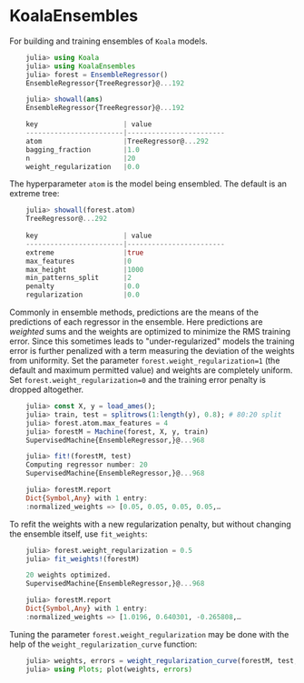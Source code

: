 # KoalaEnsembles

For building and training ensembles of `Koala` models.

````julia
    julia> using Koala
	julia> using KoalaEnsembles
	julia> forest = EnsembleRegressor()
	EnsembleRegressor{TreeRegressor}@...192

	julia> showall(ans)
	EnsembleRegressor{TreeRegressor}@...192

	key                     | value
	------------------------|------------------------
	atom                    |TreeRegressor@...292
	bagging_fraction        |1.0
	n                       |20
	weight_regularization   |0.0
````

The hyperparameter `atom` is the model being ensembled. The default is an extreme tree:

````julia
	julia> showall(forest.atom)
	TreeRegressor@...292
	
	key                     | value
	------------------------|------------------------
	extreme                 |true
	max_features            |0
	max_height              |1000
	min_patterns_split      |2
	penalty                 |0.0
	regularization          |0.0
````

Commonly in ensemble methods, predictions are the means of the
predictions of each regressor in the ensemble. Here predictions are
*weighted* sums and the weights are optimized to minimize the RMS
training error. Since this sometimes leads to "under-regularized"
models the training error is further penalized with a term measuring
the deviation of the weights from uniformity. Set the parameter
`forest.weight_regularization=1` (the default and maximum permitted
value) and weights are completely uniform. Set
`forest.weight_regularization=0` and the training error penalty is
dropped altogether.

````julia 
    julia> const X, y = load_ames(); 
    julia> train, test = splitrows(1:length(y), 0.8); # 80:20 split 
	julia> forest.atom.max_features = 4
    julia> forestM = Machine(forest, X, y, train)
    SupervisedMachine{EnsembleRegressor,}@...968

	julia> fit!(forestM, test)
	Computing regressor number: 20    
	SupervisedMachine{EnsembleRegressor,}@...968

    julia> forestM.report
	Dict{Symbol,Any} with 1 entry:
    :normalized_weights => [0.05, 0.05, 0.05, 0.05,…
````

To refit the weights with a new regularization penalty, but without
changing the ensemble itself, use ``fit_weights``:

````julia
    julia> forest.weight_regularization = 0.5
    julia> fit_weights!(forestM)

    20 weights optimized.                
    SupervisedMachine{EnsembleRegressor,}@...968

    julia> forestM.report
	Dict{Symbol,Any} with 1 entry:
    :normalized_weights => [1.0196, 0.640301, -0.265808,…
````

Tuning the parameter ``forest.weight_regularization`` may be done with
the help of the `weight_regularization_curve` function:

````julia
    julia> weights, errors = weight_regularization_curve(forestM, test; range = linspace(0,1,51));
	julia> using Plots; plot(weights, errors)
````









